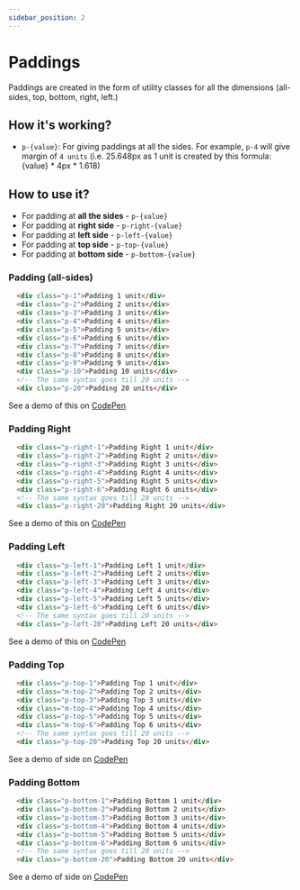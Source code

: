 ```yaml
---
sidebar_position: 2
---
```


# Paddings

Paddings are created in the form of utility classes for all the dimensions (all-sides, top, bottom, right, left.)

## How it's working?

- `p-{value}`: For giving paddings at all the sides. For example, `p-4` will give margin of `4 units` (i.e. 25.648px as 1 unit is created by this formula: {value} * 4px * 1.618)

## How to use it?

- For padding at **all the sides** - `p-{value}`
- For padding at **right side** - `p-right-{value}`
- For padding at **left side** - `p-left-{value}`
- For padding at **top side** - `p-top-{value}`
- For padding at **bottom side** - `p-bottom-{value}`

### Padding (all-sides)

```html
  <div class="p-1">Padding 1 unit</div>
  <div class="p-2">Padding 2 units</div>
  <div class="p-3">Padding 3 units</div>
  <div class="p-4">Padding 4 units</div>
  <div class="p-5">Padding 5 units</div>
  <div class="p-6">Padding 6 units</div>
  <div class="p-7">Padding 7 units</div>
  <div class="p-8">Padding 8 units</div>
  <div class="p-9">Padding 9 units</div>
  <div class="p-10">Padding 10 units</div>
  <!-- The same syntax goes till 20 units -->
  <div class="p-20">Padding 20 units</div>
```

See a demo of this on [CodePen](https://codepen.io/thedesignsystems/pen/ExXoXZd)

### Padding Right
```html
  <div class="p-right-1">Padding Right 1 unit</div>
  <div class="p-right-2">Padding Right 2 units</div>
  <div class="p-right-3">Padding Right 3 units</div>
  <div class="p-right-4">Padding Right 4 units</div>
  <div class="p-right-5">Padding Right 5 units</div>
  <div class="p-right-6">Padding Right 6 units</div>
  <!-- The same syntax goes till 20 units -->
  <div class="p-right-20">Padding Right 20 units</div>
```

See a demo of this on [CodePen](https://codepen.io/thedesignsystems/pen/powprdY)

### Padding Left
```html
  <div class="p-left-1">Padding Left 1 unit</div>
  <div class="p-left-2">Padding Left 2 units</div>
  <div class="p-left-3">Padding Left 3 units</div>
  <div class="p-left-4">Padding Left 4 units</div>
  <div class="p-left-5">Padding Left 5 units</div>
  <div class="p-left-6">Padding Left 6 units</div>
  <!-- The same syntax goes till 20 units -->
  <div class="p-left-20">Padding Left 20 units</div>
```

See a demo of this on [CodePen](https://codepen.io/thedesignsystems/pen/RwgxZmM)

### Padding Top
```html
  <div class="p-top-1">Padding Top 1 unit</div>
  <div class="m-top-2">Padding Top 2 units</div>
  <div class="p-top-3">Padding Top 3 units</div>
  <div class="m-top-4">Padding Top 4 units</div>
  <div class="p-top-5">Padding Top 5 units</div>
  <div class="m-top-6">Padding Top 6 units</div>
  <!-- The same syntax goes till 20 units -->
  <div class="p-top-20">Padding Top 20 units</div>
```

See a demo of side on [CodePen](https://codepen.io/thedesignsystems/pen/zYzpErN)

### Padding Bottom
```html
  <div class="p-bottom-1">Padding Bottom 1 unit</div>
  <div class="p-bottom-2">Padding Bottom 2 units</div>
  <div class="p-bottom-3">Padding Bottom 3 units</div>
  <div class="p-bottom-4">Padding Bottom 4 units</div>
  <div class="p-bottom-5">Padding Bottom 5 units</div>
  <div class="p-bottom-6">Padding Bottom 6 units</div>
  <!-- The same syntax goes till 20 units -->
  <div class="p-bottom-20">Padding Bottom 20 units</div>
```

See a demo of side on [CodePen](https://codepen.io/thedesignsystems/pen/xxrpXYp)